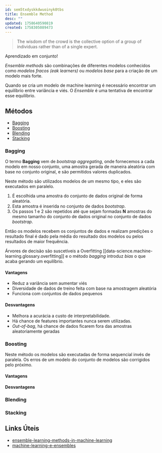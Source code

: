 ```yaml
---
id: sem5txdyskkdwuoinyk0tbs
title: Ensemble Method
desc: ""
updated: 1758640590819
created: 1758305089473
---
```


> The wisdom of the crowd is the collective option of a group of individuas rather than of a single expert.

Aprendizado em conjunto!

_Ensemble methods_ são combinações de diferentes modelos conhecidos como _modelos fracos (eak learners)_ ou _modelos base_ para a criação de um modelo mais forte.

Quando se cria um modelo de machine learning é necessário encontrar um equilíbrio entre variância e viés. O _Ensemble_ é uma tentativa de encontrar esse equilíbrio.

## Métodos

- [Bagging](#bagging)
- [Boosting](#boosting)
- [Blending](#blending)
- [Stacking](#stacking)

### Bagging

O termo **Bagging** vem de _bootstrap aggregating_, onde fornecemos a cada modelo em nosso conjunto, uma amostra gerada de maneira aleatória com base no conjunto original, e são permitidos valores duplicados.

Neste método são utilizados modelos de um mesmo tipo, e eles são executados em paralelo.

1. É escolhida uma amostra do conjunto de dados original de forma aleatória.
2. Esta amostra é inserida no conjunto de dados _bootstrap_.
3. Os passos 1 e 2 são repetidos até que sejam formadas **N** amostras do mesmo tamanho do conjunto de dados original no conjunto de dados _bootstrap_.

Então os modelos recebem os conjuntos de dados e realizam predições o resultado final é dado pela média do resultado dos modelos ou pelos resultados de maior frequência.

Árvores de decisão são suscetíveis a Overfitting [[data-science.machine-learning.glossary.overfitting]] e o método _bagging_ introduz _bias_ o que acaba gerando um equilíbrio.

#### Vantagens

- Reduz a variância sem aumentar viés
- Diversidade de dados de treino feita com base na amostragem aleatória
- Funciona com conjuntos de dados pequenos

#### Desvantagens

- Melhora a acurácia a custo de interpretabilidade.
- Há chance de features importantes nunca serem utilizadas.
- _Out-of-bag_, há chance de dados ficarem fora das amostras aleatoriamente geradas

### Boosting

Neste método os modelos são executadas de forma sequencial invés de paralela. Os erros de um modelo do conjunto de modelos são corrigidos pelo próximo.

#### Vantagens

#### Desvantagens

### Blending

### Stacking

## Links Úteis

- [ensemble-learning-methods-in-machine-learning](https://medium.com/analytics-vidhya/ensemble-learning-methods-in-machine-learning-5d2f849192f8)
- [machine-learning-e-ensembles](https://medium.com/dados-e-saude/machine-learning-e-ensembles-780f3a8aa36d)
